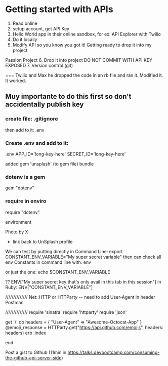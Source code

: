 # Getting started with APIs
1. Read online
2.  setup account, get API Key
3. Hello World app in their online sandbox, for ex. API Explorer with Twilio
4. Do it locally
5. Modify API so you know you got it! Getting ready to drop it into my project


Passion Project
6. Drop it into project  DO NOT COMMIT WITH API KEY EXPOSED
7. Version control (git)

=== Twilio and Max
he dropped the code in an rb file and ran it. Modified it. It worked.



## Muy importante to do this first so don't accidentally publish key

### create file: .gitignore
then add to it: 
.env


### Create .env and add to it:
.env
APP_ID='long-key-here'
SECRET_ID='long-key-here'


added gem 'unsplash'  (to gem file)
bundle

### dotenv is a gem
gem "dotenv"

### require in enviro
require "dotenv"

environment

Photo by X 
+ link back to UnSplash profile 

We can test by putting directly in Command Line:
export CONSTANT_ENV_VARIABLE="My super secret variable"
then can check all env Constants in command line with:
env

or just the one:
echo $CONSTANT_ENV_VARIABLE

?? ENV["My super secret key that's only avail in this tab in this session"]
in Ruby:
ENV["CONSTANT_ENV_VARIABLE"]


//////////////
Net::HTTP  or HTTParty -- need to add User-Agent in header
Postman

//////////////
require 'sinatra'
require 'httparty'
require 'json'

get '/' do
  headers = { "User-Agent" => "Awesome-Octocat-App" }
  @emoji_response = HTTParty.get("https://api.github.com/emojis", headers: headers)
  erb :index

end

Post a gist to Github (11min in https://talks.devbootcamp.com/consuming-the-github-api-server-side)